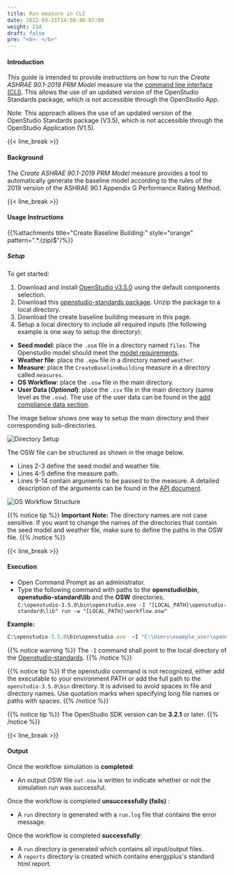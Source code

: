 ```yaml
---
title: Run measure in CLI
date: 2022-09-21T14:50:40-07:00
weight: 214
draft: false
pre: "<b>- </b>"
---
```


#### Introduction

This guide is intended to provide instructions on how to run the _Create ASHRAE 90.1-2019 PRM Model_ measure via the [command line interface (CLI)](http://nrel.github.io/OpenStudio-user-documentation/reference/command_line_interface/). This allows the use of an updated version of the OpenStudio Standards package, which is not accessible through the OpenStudio App.

Note: This approach allows the use of an updated version of the OpenStudio Standards package (V3.5), which is not accessible through the OpenStudio Application (V1.5).

{{< line_break >}}

#### Background

The _Create ASHRAE 90.1-2019 PRM Model_ measure provides a tool to automatically generate the baseline model according to the rules of the 2019 version of the ASHRAE 90.1 Appendix G Performance Rating Method.

{{< line_break >}}

#### Usage Instructions

{{%attachments title="Create Baseline Building:" style="orange" pattern=".*\.(zip)$"/%}}

##### Setup

To get started:

1. Download and install [OpenStudio v3.5.0](https://github.com/NREL/OpenStudio/releases/tag/v3.5.0) using the default components selection.
2. Download this [openstudio-standards package](https://github.com/NREL/openstudio-standards/archive/refs/heads/master.zip). Unzip the package to a local directory.
3. Download the create baseline building measure in this page.
4. Setup a local directory to include all required inputs (the following example is one way to setup the directory):

- **Seed model**: place the `.osm` file in a directory named `files`. The Openstudio model should meet the [model requirements](https://pnnl.github.io/BEM-for-PRM/user_guide/model_requirements/).
- **Weather file**: place the `.epw` file in a directory named `weather`.
- **Measure**: place the `CreateBaselineBuilding` measure in a directory called `measures`.
- **OS Workflow**: place the `.osw` file in the main directory.
- **User Data (_Optional_)**: place the `.csv` file in the main directory (same level as the `.osw`). The use of the user data can be found in the [add compliance data section](https://pnnl.github.io/BEM-for-PRM/user_guide/add_compliance_data/).

The image below shows one way to setup the main directory and their corresponding sub-directories.

![Directory Setup](/BEM-for-PRM/get_start/os_app/images/DirectSetup.JPG?width=800px&align=left&classes=border)

The OSW file can be structured as shown in the image below.

- Lines 2-3 define the seed model and weather file.
- Lines 4-5 define the measure path.
- Lines 9-14 contain arguments to be passed to the measure. A detailed description of the arguments can be found in the [API document](https://pnnl.github.io/BEM-for-PRM/user_guide/prm_api_ref/baseline_generation_api/).

![OS Workflow Structure](/BEM-for-PRM/get_start/os_app/images/osw.JPG?width=600px&align=left&classes=border)

{{% notice tip %}}
**Important Note:**
The directory names are not case sensitive. If you want to change the names of the directories that contain the seed model and weather file, make sure to define the paths in the OSW file.
{{% /notice %}}

{{< line_break >}}

#### Execution

- Open Command Prompt as an administrator.
- Type the following command with paths to the **openstudio\bin**, **openstudio-standard\lib** and the **OSW** directories.  
  `C:\openstudio-3.5.0\bin\openstudio.exe -I "[LOCAL_PATH]\openstudio-standard\lib" run -w "[LOCAL_PATH]\workflow.osw"`

**Example:**

```ruby
C:\openstudio-3.5.0\bin\openstudio.exe  -I "C:\Users\example_user\openstudio-standard\lib" run -w "C:\Users\example_user\baselinePRM\test.osw"
```

{{% notice warning %}}
The `-I` command shall point to the local directory of the [Openstudio-standards](https://github.com/NREL/openstudio-standards/archive/refs/heads/master.zip).
{{% /notice %}}

{{% notice tip %}}
If the openstudio command is not recognized, either add the executable to your environment PATH or add the full path to the `openstudio-3.5.0\bin` directory.
It is advised to avoid spaces in file and directory names. Use quotation marks when specifying long file names or paths with spaces.
{{% /notice %}}

{{% notice tip %}}
The OpenStudio SDK version can be **3.2.1** or later.
{{% /notice %}}

{{< line_break >}}

#### Output

Once the workflow simulation is **completed**:

- An output OSW file `out.osw` is written to indicate whether or not the simulation run was successful.

Once the workflow is completed **unsuccessfully (fails)** :
- A `run` directory is generated with a `run.log` file that contains the error message.  

Once the workflow is completed **successfully**:

- A `run` directory is generated which contains all input/output files.
- A `reports` directory is created which contains energyplus's standard html report.
